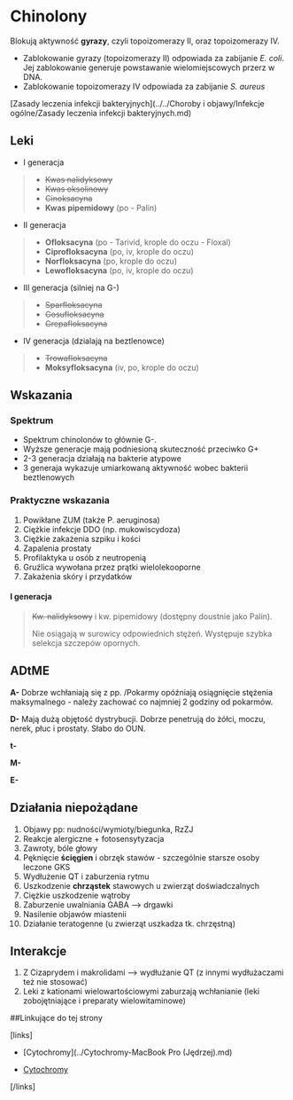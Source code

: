 # Chinolony

Blokują aktywność **gyrazy**, czyli topoizomerazy II, oraz topoizomerazy IV.

- Zablokowanie gyrazy (topoizomerazy II) odpowiada za zabijanie *E. coli*. Jej zablokowanie generuje powstawanie wielomiejscowych przerz w DNA.
- Zablokowanie topoizomerazy IV odpowiada za zabijanie *S. aureus*



[Zasady leczenia infekcji bakteryjnych](../../Choroby i objawy/Infekcje ogólne/Zasady leczenia infekcji bakteryjnych.md)



## Leki

- I generacja
> - ~~Kwas nalidyksowy~~
> - ~~Kwas oksolinowy~~
> - ~~Cinoksacyna~~
> - **Kwas pipemidowy** (po - Palin)

- II generacja
> - **Ofloksacyna** (po - Tarivid, krople do oczu - Floxal)
> - **Ciprofloksacyna** (po, iv, krople do oczu)
> - **Norfloksacyna** (po, krople do oczu)
> - **Lewofloksacyna** (po, iv, krople do oczu)

- III generacja (silniej na G-)
>- ~~Sparfloksacyna~~
>- ~~Gosufloksacyna~~
>- ~~Grepafloksacyna~~

- IV generacja (dzialają na beztlenowce)
>- ~~Trowafloksacyna~~
>- **Moksyfloksacyna** (iv, po, krople do oczu)



## Wskazania

### Spektrum

- Spektrum chinolonów to głównie G-. 
- Wyższe generacje mają podniesioną skuteczność przeciwko G+
- 2-3 generacja działają na bakterie atypowe
- 3 generaja wykazuje umiarkowaną aktywność wobec bakterii beztlenowych



### Praktyczne wskazania

1. Powikłane ZUM (także P. aeruginosa)
2. Ciężkie infekcje DDO (np. mukowiscydoza)
3. Ciężkie zakażenia szpiku i kości
4. Zapalenia prostaty
5. Profilaktyka u osób z neutropenią
6. Gruźlica wywołana przez prątki wielolekooporne
7. Zakażenia skóry i przydatków



#### I generacja

> ~~Kw. nalidyksowy~~ i kw. pipemidowy (dostępny doustnie jako Palin).
>
> Nie osiągają w surowicy odpowiednich stężeń. Występuje szybka selekcja szczepów opornych.



## ADtME

**A-** Dobrze wchłaniają się z pp. /Pokarmy opóźniają osiągnięcie stężenia maksymalnego - należy zachować co najmniej 2 godziny od pokarmów.

**D-** Mają dużą objętość dystrybucji. Dobrze penetrują do żółci, moczu, nerek, płuc i prostaty. Słabo do OUN.

**t-**

**M-**

**E-** 



## Działania niepożądane

1. Objawy pp: nudności/wymioty/biegunka, RzZJ
2. Reakcje alergiczne + fotosensytyzacja
3. Zawroty, bóle głowy
4. Pęknięcie **ścięgien** i obrzęk stawów - szczególnie starsze osoby leczone GKS
5. Wydłużenie QT i zaburzenia rytmu
6. Uszkodzenie **chrząstek** stawowych u zwierząt doświadczalnych
7. Ciężkie uszkodzenie wątroby
8. Zaburzenie uwalniania GABA --> drgawki
9. Nasilenie objawów miastenii
10. Działanie teratogenne (u zwierząt uszkadza tk. chrzęstną)



## Interakcje

1. Z Cizaprydem i makrolidami --> wydłużanie QT (z innymi wydłużaczami też nie stosować)
2. Leki z kationami wielowartościowymi zaburzają wchłanianie (leki zobojętniające i preparaty wielowitaminowe)





##Linkujące do tej strony

[links]

- [Cytochromy](../Cytochromy-MacBook Pro (Jędrzej).md)

- [Cytochromy](../Cytochromy.md)


[/links]











